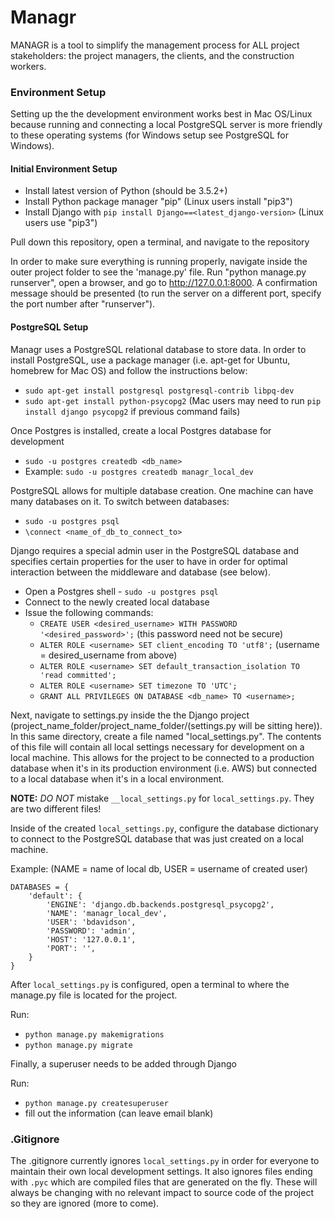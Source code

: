 # Managr
MANAGR is a tool to simplify the management process for ALL project stakeholders: the project managers, the clients, and the construction workers.

### Environment Setup
Setting up the the development environment works best in Mac OS/Linux because running and connecting a local PostgreSQL server is more friendly to these operating systems (for Windows setup see PostgreSQL for Windows).

#### Initial Environment Setup
* Install latest version of Python (should be 3.5.2+)
* Install Python package manager "pip" (Linux users install "pip3")
* Install Django with `pip install Django==<latest_django-version>` (Linux users use "pip3")

Pull down this repository, open a terminal, and navigate to the repository

In order to make sure everything is running properly, navigate inside the outer project folder to see the 'manage.py' file. Run "python manage.py runserver", open a browser, and go to http://127.0.0.1:8000. A confirmation message should be presented (to run the server on a different port, specify the port number after "runserver").

#### PostgreSQL Setup
Managr uses a PostgreSQL relational database to store data. In order to install PostgreSQL, use a package manager (i.e. apt-get for Ubuntu, homebrew for Mac OS) and follow the instructions below:

* `sudo apt-get install postgresql postgresql-contrib libpq-dev`
* `sudo apt-get install python-psycopg2` (Mac users may need to run `pip install django psycopg2` if previous command fails)

Once Postgres is installed, create a local Postgres database for development
* `sudo -u postgres createdb <db_name>`
* Example: `sudo -u postgres createdb managr_local_dev`

PostgreSQL allows for multiple database creation. One machine can have many databases on it. To switch between databases:
* `sudo -u postgres psql` 
* `\connect <name_of_db_to_connect_to>`

Django requires a special admin user in the PostgreSQL database and specifies certain properties for the user to have in order for optimal interaction between the middleware and database (see below).
* Open a Postgres shell - `sudo -u postgres psql`
* Connect to the newly created local database
* Issue the following commands:
    * `CREATE USER <desired_username> WITH PASSWORD '<desired_password>';` (this password need not be secure)
    * `ALTER ROLE <username> SET client_encoding TO 'utf8';` (username = desired_username from above)
    * `ALTER ROLE <username> SET default_transaction_isolation TO 'read committed';`
    * `ALTER ROLE <username> SET timezone TO 'UTC';`
    * `GRANT ALL PRIVILEGES ON DATABASE <db_name> TO <username>;`

Next, navigate to settings.py inside the the Django project (project_name_folder/project_name_folder/(settings.py will be sitting here)). In this same directory, create a file named "local_settings.py". The contents of this file will contain all local settings necessary for development on a local machine. This allows for the project to be connected to a production database when it's in its production environment (i.e. AWS) but connected to a local database when it's in a local environment.

**NOTE:** _DO NOT_ mistake `__local_settings.py` for `local_settings.py`. They are two different files!

Inside of the created `local_settings.py`, configure the database dictionary to connect to the PostgreSQL database that was just created on a local machine.

Example: (NAME = name of local db, USER = username of created user)
~~~~
DATABASES = {
    'default': {
        'ENGINE': 'django.db.backends.postgresql_psycopg2',
        'NAME': 'managr_local_dev',
        'USER': 'bdavidson',
        'PASSWORD': 'admin',
        'HOST': '127.0.0.1',
        'PORT': '',
    }
}
~~~~
After `local_settings.py` is configured, open a terminal to where the manage.py file is located for the project.

Run:
* `python manage.py makemigrations`
* `python manage.py migrate`

Finally, a superuser needs to be added through Django

Run:
* `python manage.py createsuperuser`
* fill out the information (can leave email blank)

### .Gitignore
The .gitignore currently ignores `local_settings.py` in order for everyone to maintain their own local development settings. It also ignores files ending with `.pyc` which are compiled files that are generated on the fly. These will always be changing with no relevant impact to source code of the project so they are ignored (more to come).

